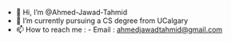 - 👋 Hi, I’m @Ahmed-Jawad-Tahmid
- 👀 I’m currently pursuing a CS degree from UCalgary
- 📫 How to reach me :
      - Email : ahmedjawadtahmid@gmail.com

<!---
Ahmed-Jawad-Tahmid/Ahmed-Jawad-Tahmid is a ✨ special ✨ repository because its `README.md` (this file) appears on your GitHub profile.
You can click the Preview link to take a look at your changes.
--->
